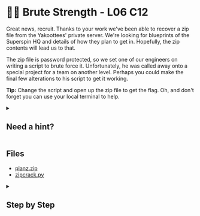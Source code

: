 ﻿# 🏋️‍♀️ Brute Strength - L06 C12

Great news, recruit. Thanks to your work we've been able to recover a zip file from the Yakoottees' private server. We're looking for blueprints of the Superspin HQ and details of how they plan to get in. Hopefully, the zip contents will lead us to that.

The zip file is password protected, so we set one of our engineers on writing a script to brute force it. Unfortunately, he was called away onto a special project for a team on another level. Perhaps you could make the final few alterations to his script to get it working.

**Tip:** Change the script and open up the zip file to get the flag. Oh, and don't forget you can use your local terminal to help.

<details><summary>

## Need a hint?</summary>

```txt
💡 Hint: We believe the password starts with 'Super' and ends in three characters (which could be mixed case).
   Try modifying the script with that in mind.
```

</details>

## Files

- [planz.zip](/assets/brutestrength2.zip)
- [zipcrack.py](/assets/brutestrength3.py)

<details><summary>

## Step by Step</summary>

- Download both files and examine the python script using a text editor such as Visual Studio Code
- Add all 26 letter of the alphabet to the alphabet variable but capitalized

```python
import zipfile
import itertools
import time

# Function for extracting zip files to test if the password works!
def extractFile(zip_file, password):
    try:
        zip_file.extractall(pwd=password.encode())
        return True
    except KeyboardInterrupt:
        exit(0)
    except Exception as e:
        pass

# Main code starts here...
# The file name of the zip file.
zipfilename = 'planz.zip'
# The first part of the password. We know this for sure!
first_half_password = 'Super'
# We don't know what characters they add afterwards...
# This is case sensitive!
alphabet = 'abcdefghijklmnopqrstuvwxyzABCDEFGHIJKLMNOPQRSTUVWXYZ'
zip_file = zipfile.ZipFile(zipfilename)

# We know they always have 3 characters after Super...
# For every possible combination of 3 letters from alphabet...
for c in itertools.product(alphabet, repeat=3):
    # Add the three letters to the first half of the password.
    password = first_half_password+''.join(c)
    # Try to extract the file.
    print("Trying: %s" % password)
    # If the file was extracted, you found the right password.
    if extractFile(zip_file, password):
        print('*' * 20)
        print('Password found: %s' % password)
        print('Files extracted...')
        exit(0)

# If no password was found by the end, let us know!
print('Password not found.')
```

- Run the new code and make sure the zipfilename variable is actually what the zip file is named
![running the new code](/assets/brutestrength1.png)
- A text file should appear on your machine, the flag is inside

</details>
